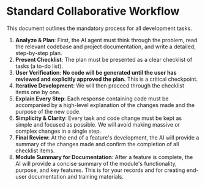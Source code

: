 # Standard Collaborative Workflow

This document outlines the mandatory process for all development tasks.

1. **Analyze & Plan**: First, the AI agent must think through the problem, read the relevant codebase and project documentation, and write a detailed, step-by-step plan.
2. **Present Checklist**: The plan must be presented as a clear checklist of tasks (a to-do list).
3. **User Verification**: **No code will be generated until the user has reviewed and explicitly approved the plan.** This is a critical checkpoint.
4. **Iterative Development**: We will then proceed through the checklist items one by one.
5. **Explain Every Step**: Each response containing code must be accompanied by a high-level explanation of the changes made and the purpose of the new code.
6. **Simplicity & Clarity**: Every task and code change must be kept as simple and focused as possible. We will avoid making massive or complex changes in a single step.
7. **Final Review**: At the end of a feature's development, the AI will provide a summary of the changes made and confirm the completion of all checklist items.
8. **Module Summary for Documentation**: After a feature is complete, the AI will provide a concise summary of the module's functionality, purpose, and key features. This is for your records and for creating end-user documentation and training materials.